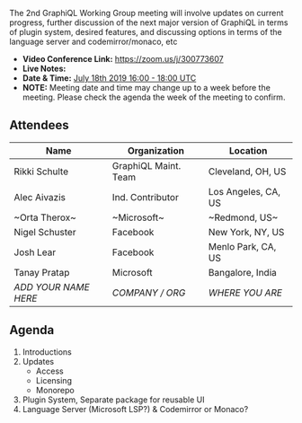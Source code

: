 The 2nd GraphiQL Working Group meeting will involve updates on current progress, further discussion of the next major version of GraphiQL in terms of plugin system, desired features, and discussing options in terms of the language server and codemirror/monaco, etc

- **Video Conference Link:** https://zoom.us/j/300773607
- **Live Notes:**
- **Date & Time:** [July 18th 2019 16:00 - 18:00 UTC](https://www.timeanddate.com/worldclock/meetingdetails.html?year=2019&month=6&day=18&hour=16&min=0&sec=0&p1=224&p2=179&p3=136&p4=37&p5=239&p6=101&p7=152)
- **NOTE:** Meeting date and time may change up to a week before the meeting. Please check the agenda the week of the meeting to confirm.

## Attendees

Name                 | Organization         | Location
-------------------- | -------------------- | ----------------------
Rikki Schulte        | GraphiQL Maint. Team | Cleveland, OH, US
Alec Aivazis         | Ind. Contributor     | Los Angeles, CA, US
~Orta Therox~        | ~Microsoft~          | ~Redmond, US~
Nigel Schuster       | Facebook             | New York, NY, US 
Josh Lear            | Facebook             | Menlo Park, CA, US
Tanay Pratap         | Microsoft            | Bangalore, India
*ADD YOUR NAME HERE* | *COMPANY / ORG*      | *WHERE YOU ARE*

## Agenda

1. Introductions
1. Updates
   - Access
   - Licensing
   - Monorepo
1. Plugin System, Separate package for reusable UI
1. Language Server (Microsoft LSP?) & Codemirror or Monaco?
